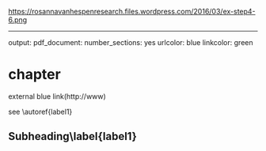 https://rosannavanhespenresearch.files.wordpress.com/2016/03/ex-step4-6.png

---
output:
  pdf_document:
    number_sections: yes
urlcolor: blue
linkcolor: green

# chapter

external blue link(http://www)

see \autoref{label1}

## Subheading\label{label1}

